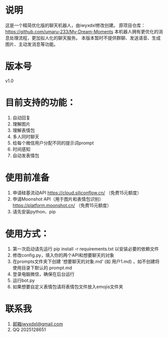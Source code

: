 # 说明
这是一个精简优化版的聊天机器人，由iwyxdxl修改创建。
原项目仓库：https://github.com/umaru-233/My-Dream-Moments
本机器人拥有更优化的消息处理流程，更加拟人化的聊天服务。
本版本暂时不提供群聊、发送语音、生成图片、主动发消息等功能。

# 版本号
v1.0

# 目前支持的功能：
1. 自动回复
2. 理解图片
3. 理解表情包
4. 多人同时聊天
5. 给每个微信用户分配不同的提示词prompt
6. 时间感知
7. 自动发表情包

# 使用前准备
1. 申请硅基流动API https://cloud.siliconflow.cn/ （免费15元额度）
2. 申请Moonshot API（用于图片和表情包识别）https://platform.moonshot.cn/ （免费15元额度）
3. 请先安装python、pip

# 使用方式：
1. 第一次启动请先运行 pip install -r requirements.txt 以安装必要的依赖文件
2. 修改config.py，填入你的两个API和想要聊天的对象
3. 在prompts文件夹下创建 '想要聊天的对象.md' (如 用户1.md) ，如不创建将使用目录下默认的 prompt.md
4. 登录电脑微信，确保在后台运行
5. 运行bot.py
6. 如果想要自定义表情包请将表情包文件放入emojis文件夹

# 联系我
1. 邮箱iwyxdxl@gmail.com
2. QQ 2025128651
